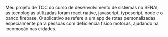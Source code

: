 Meu projeto de TCC do curso de desenvolvimento de sistemas no SENAI, as tecnologias utilizadas foram react native, javascript, typescript, node e o banco firebase. 
O aplicativo se refere a um app de rotas personalizadas especialmente para pessoas com deficiencia fisico motoras, ajudando na locomoção nas cidades.
